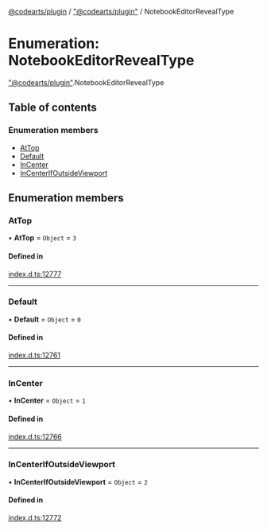 [@codearts/plugin](../README.md) / ["@codearts/plugin"](../modules/_codearts_plugin_.md) / NotebookEditorRevealType

# Enumeration: NotebookEditorRevealType

["@codearts/plugin"](../modules/_codearts_plugin_.md).NotebookEditorRevealType

## Table of contents

### Enumeration members

- [AtTop](codearts_plugin_.NotebookEditorRevealType.md#attop)
- [Default](codearts_plugin_.NotebookEditorRevealType.md#default)
- [InCenter](codearts_plugin_.NotebookEditorRevealType.md#incenter)
- [InCenterIfOutsideViewport](codearts_plugin_.NotebookEditorRevealType.md#incenterifoutsideviewport)

## Enumeration members

### AtTop

• **AtTop** = `Object` = `3`

#### Defined in

[index.d.ts:12777](https://github.com/huaweicloud/cloudide-plugin-api/blob/a4193a8/index.d.ts#L12777)

___

### Default

• **Default** = `Object` = `0`

#### Defined in

[index.d.ts:12761](https://github.com/huaweicloud/cloudide-plugin-api/blob/a4193a8/index.d.ts#L12761)

___

### InCenter

• **InCenter** = `Object` = `1`

#### Defined in

[index.d.ts:12766](https://github.com/huaweicloud/cloudide-plugin-api/blob/a4193a8/index.d.ts#L12766)

___

### InCenterIfOutsideViewport

• **InCenterIfOutsideViewport** = `Object` = `2`

#### Defined in

[index.d.ts:12772](https://github.com/huaweicloud/cloudide-plugin-api/blob/a4193a8/index.d.ts#L12772)
